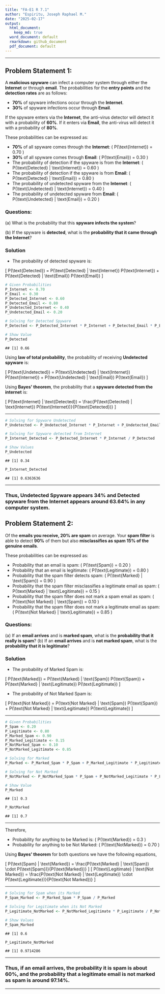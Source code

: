 ```yaml
---
title: "FA-E1 R 7.1"
author: "Espiritu, Joseph Raphael M."
date: "2025-02-17"
output:
  html_document:
    keep_md: true
  word_document: default
  rmarkdown: github_document
  pdf_document: default
---
```


---

## Problem Statement 1:

A **malicious spyware** can infect a computer system through either the **Internet** or through **email**. The probabilities for the **entry points** and the **detection rates** are as follows:

- **70%** of spyware infections occur through the **Internet**.
- **30%** of spyware infections occur through **Email**.

If the spyware enters via the **Internet**, the anti-virus detector will detect it with a probability of **60%**. If it enters via **Email**, the anti-virus will detect it with a probability of **80%**.

These probabilities can be expressed as:

- **70%** of all spyware comes through the **Internet**: \( P(\text{Internet}) = 0.70 \)
- **30%** of all spyware comes through **Email**: \( P(\text{Email}) = 0.30 \)
- The probability of detection if the spyware is from the **Internet**: \( P(\text{Detected} | \text{Internet}) = 0.60 \)
- The probability of detection if the spyware is from **Email**: \( P(\text{Detected} | \text{Email}) = 0.80 \)
- The probability of undetected spyware from the **Internet**: \( P(\text{Undetected} | \text{Internet}) = 0.40 \)
- The probability of undetected spyware from **Email**: \( P(\text{Undetected} | \text{Email}) = 0.20 \)

### Questions:

(a) What is the probability that this **spyware infects the system**?

(b) If the spyware is **detected**, what is the **probability that it came through the
Internet**?

### Solution

- The probability of detected spyware is: 

\[
P(\text{Detected}) = P(\text{Detected} | \text{Internet}) P(\text{Internet}) + P(\text{Detected} | \text{Email}) P(\text{Email})
\]


``` r
# Given Probabilities
P_Internet <- 0.70
P_Email <- 0.30
P_Detected_Internet <- 0.60
P_Detected_Email <- 0.80
P_Undetected_Internet <- 0.40
P_Undetected_Email <- 0.20

# Solving for Detected Spyware
P_Detected <- P_Detected_Internet * P_Internet + P_Detected_Email * P_Email

# Show Value
P_Detected
```

```
## [1] 0.66
```

Using **law of total probability**, the probability of receiving **Undetected spyware** is:

\[
P(\text{Undetected}) = P(\text{Undetected} | \text{Internet}) P(\text{Internet}) + P(\text{Undetected} | \text{Email}) P(\text{Email})
\]

Using **Bayes' theorem**, the probability that a **spyware detected from the internet** is:

\[
P(\text{Internet} | \text{Detected}) = \frac{P(\text{Detected} | \text{Internet}) P(\text{Internet})}{P(\text{Detected})}
\]

---


``` r
# Solving for Spyware Undetected
P_Undetected <- P_Undetected_Internet * P_Internet + P_Undetected_Email * P_Email

# Solving for Spyware detected from Internet
P_Internet_Detected <- P_Detected_Internet * P_Internet / P_Detected

# Show Values
P_Undetected
```

```
## [1] 0.34
```

``` r
P_Internet_Detected
```

```
## [1] 0.6363636
```
---

### Thus, **Undetected Spyware appears** 34% and **Detected spyware from the Internet appears** around 63.64% in any computer system. 

## Problem Statement 2:

Of the **emails you receive, 20% are spam** on average. Your **spam filter** is able to
detect **90%** of them but also **misclassifies as spam 15% of the genuine emails**.

These probabilities can be expressed as:

- Probability that an email is spam: \( P(\text{Spam}) = 0.20 \)
- Probability that an email is legitimate: \( P(\text{Legitimate}) = 0.80 \)
- Probability that the spam filter detects spam: \( P(\text{Marked} | \text{Spam}) = 0.90 \)
- Probability that the spam filter misclassifies a legitimate email as spam: \( P(\text{Marked} | \text{Legitimate}) = 0.15 \)
- Probability that the spam filter does not mark a spam email as spam: \( P(\text{Not Marked} | \text{Spam}) =  0.10 \)
- Probability that the spam filter does not mark a legitimate email as spam: \( P(\text{Not Marked} | \text{Legitimate}) = 0.85 \)

### Questions:

(a) If an **email arrives** and is **marked spam**, what is the **probability that it really
is spam**?
(b) If an **email arrives** and is **not marked spam**, what is the **probability that it
is legitimate**?

### Solution

- The probability of Marked Spam is: 

\[
P(\text{Marked}) = P(\text{Marked} | \text{Spam}) P(\text{Spam}) + P(\text{Marked} | \text{Legitimate}) P(\text{Legitimate})
\]

- The probability of Not Marked Spam is: 

\[
P(\text{Not Marked}) = P(\text{Not Marked} | \text{Spam}) P(\text{Spam}) + P(\text{Not Marked} | \text{Legitimate}) P(\text{Legitimate})
\]

---


``` r
# Given Probabilities
P_Spam <- 0.20
P_Legitimate <- 0.80
P_Marked_Spam <- 0.90
P_Marked_Legitimate <- 0.15
P_NotMarked_Spam <- 0.10
P_NotMarked_Legitimate <- 0.85

# Solving for Marked
P_Marked <- P_Marked_Spam * P_Spam + P_Marked_Legitimate * P_Legitimate

# Solving for Not Marked
P_NotMarked <- P_NotMarked_Spam * P_Spam + P_NotMarked_Legitimate * P_Legitimate

# Show Value
P_Marked
```

```
## [1] 0.3
```

``` r
P_NotMarked
```

```
## [1] 0.7
```

---

Therefore,

- Probability for anything to be Marked is: \( P(\text{Marked}) = 0.3 \)
- Probability for anything to be Not Marked: \( P(\text{NotMarked}) = 0.70 \)

Using **Bayes' theorem** for both questions we have the following equations,

\[
P(\text{Spam} | \text{Marked}) = \frac{P(\text{Marked} | \text{Spam}) \cdot P(\text{Spam})}{P(\text{Marked})}
\]
\[
P(\text{Legitimate} | \text{Not Marked}) = \frac{P(\text{Not Marked} | \text{Legitimate}) \cdot P(\text{Legitimate})}{P(\text{Not Marked})}
\]

---


``` r
# Solving for Spam when its Marked
P_Spam_Marked <- P_Marked_Spam * P_Spam / P_Marked

# Solving for Legitimate when its Not Marked
P_Legitimate_NotMarked <- P_NotMarked_Legitimate * P_Legitimate / P_NotMarked

# Show Values
P_Spam_Marked
```

```
## [1] 0.6
```

``` r
P_Legitimate_NotMarked
```

```
## [1] 0.9714286
```
---

### Thus, **if an email arrives**, the **probability it is spam** is about 60%, and the **probability that a legitimate email** is **not marked as spam** is around 97.14%.

---
